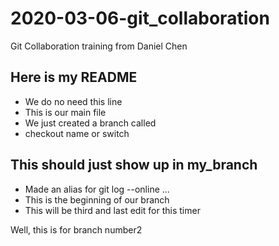 # 2020-03-06-git_collaboration
Git  Collaboration training from Daniel Chen

## Here is my README
* We do no need this line
* This is our main file
* We just created a branch called <name>
* checkout name or switch <name>

## This should just show up in my_branch
* Made an alias for git log --online ...
* This is the beginning of our branch
* This will be third and last edit for this timer


Well, this is for branch number2
